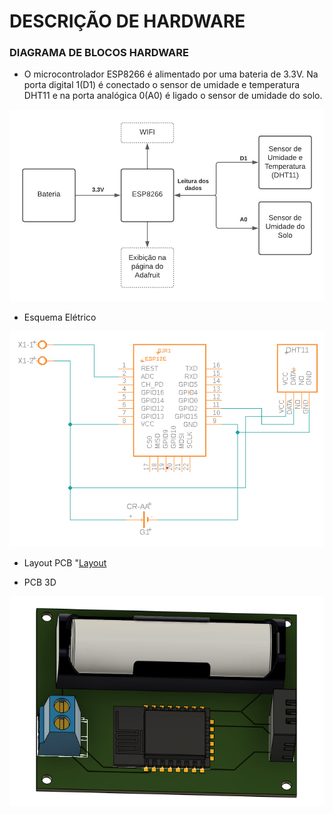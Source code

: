 # DESCRIÇÃO DE HARDWARE

### DIAGRAMA DE BLOCOS HARDWARE

* O microcontrolador ESP8266 é alimentado por uma bateria de 3.3V. Na porta digital 1(D1) é conectado o sensor de umidade e temperatura DHT11 e na porta analógica 0(A0) é ligado o sensor de umidade do solo. 

![Diagrama_Blocos](https://github.com/mateusbsa/Sistemas-Embarcados-Projeto/blob/main/hardware/Diagrama_Blocos_Hardware.jpeg)

* Esquema Elétrico

![Esquema](https://github.com/mateusbsa/Sistemas-Embarcados-Projeto/blob/main/hardware/Imagens_3D/Esquema_Eletrico.png)


* Layout PCB
"[Layout](https://github.com/mateusbsa/Sistemas-Embarcados-Projeto/blob/main/hardware/Imagens_3D/Layout_PCB.png)

* PCB 3D

![PCB_3D](https://github.com/mateusbsa/Sistemas-Embarcados-Projeto/blob/main/hardware/Imagens_3D/PCB_3D.png)


